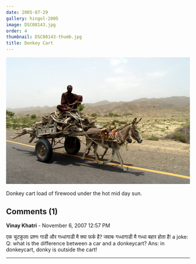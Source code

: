 ```yaml
---
date: 2005-07-29
gallery: hingol-2005
image: DSC08143.jpg
order: 4
thumbnail: DSC08143-thumb.jpg
title: Donkey Cart
---
```


![Donkey Cart](./DSC08143.jpg)

Donkey cart load of firewood under the hot mid day sun.

<div id="comments">

## Comments (1)

**Vinay Khatri** - November  6, 2007 12:57 PM

एक चुटकुलाः
प्रश्नः गाडी और गध्धागाडी मै क्या फर्क है?
जवाबः गध्धागाडी मै गध्धा बहार होता है!
a joke:
Q: what is the difference between a car and a donkeycart?
Ans: in donkeycart, donky is outside the cart!

---

</div>